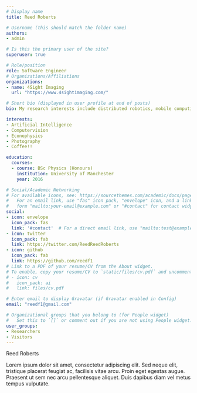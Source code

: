 ```yaml
---
# Display name
title: Reed Roberts

# Username (this should match the folder name)
authors:
- admin

# Is this the primary user of the site?
superuser: true

# Role/position
role: Software Engineer
# Organizations/Affiliations
organizations:
- name: 4Sight Imaging 
  url: "https://www.4sightimaging.com/"

# Short bio (displayed in user profile at end of posts)
bio: My research interests include distributed robotics, mobile computing and programmable matter.

interests:
- Artificial Intelligence
- Computervision
- Econophysics
- Photography
- Coffee!!

education:
  courses:
  - course: BSc Physics (Honours)
    institution: University of Manchester
    year: 2016

# Social/Academic Networking
# For available icons, see: https://sourcethemes.com/academic/docs/page-builder/#icons
#   For an email link, use "fas" icon pack, "envelope" icon, and a link in the
#   form "mailto:your-email@example.com" or "#contact" for contact widget.
social:
- icon: envelope
  icon_pack: fas
  link: '#contact'  # For a direct email link, use "mailto:test@example.org".
- icon: twitter
  icon_pack: fab
  link: https://twitter.com/ReedReedRoberts
- icon: github
  icon_pack: fab
  link: https://github.com/reedf1
# Link to a PDF of your resume/CV from the About widget.
# To enable, copy your resume/CV to `static/files/cv.pdf` and uncomment the lines below.
# - icon: cv
#   icon_pack: ai
#   link: files/cv.pdf

# Enter email to display Gravatar (if Gravatar enabled in Config)
email: "reedf1@gmail.com"

# Organizational groups that you belong to (for People widget)
#   Set this to `[]` or comment out if you are not using People widget.
user_groups:
- Researchers
- Visitors
---
```


Reed Roberts

Lorem ipsum dolor sit amet, consectetur adipiscing elit. Sed neque elit, tristique placerat feugiat ac, facilisis vitae arcu. Proin eget egestas augue. Praesent ut sem nec arcu pellentesque aliquet. Duis dapibus diam vel metus tempus vulputate.

